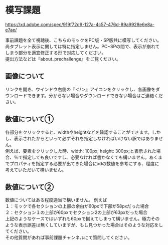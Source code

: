# 模写課題
https://xd.adobe.com/spec/919f72d9-127a-4c57-476d-89a9928e6e8a-e7ae/

事前課題を全て視聴後、こちらのモックをPC版・SP版共に模写してください。<br>
尚タブレット表示に関しては特に指定しません。PC~SPの間で、表示が崩れてしまう部分を適宜修正する形で対応してください。<br>
提出方法などは『about_prechallenge』をご覧ください。

## 画像について
リンクを開き、ウインドウ右側の『＜/＞』アイコンをクリックし、各画像をダウンロードできます。分からない場合やダウンロードできない場合はご連絡ください。

## 数値について①
各部分をクリックすると、widthやheightなどを確認することができます。しかし、表示されたからといって必ずそれを指定しなければいけない訳ではありません。<br>
例えば、要素をクリックした時、width: 100px; height: 300px;と表示された場合、％で指定しても良いですし、必要なければ書かなくても構いません。あくまでプロパティを指定する必要が出てきた場合にxdの数値を参考にする、程度に考えていただいて構いません。

## 数値について②
数値についてはある程度適当で構いません。
例えば<br>
１：モックで各セクションの上部の余白が60pxで下部が58pxだった場合<br>
２：セクション１の上部が60pxでセクション2の上部が63pxだった場合<br>
上記のようなケースではいずれも60pxで揃えてしまって構いません。極力そのような表示誤差は無くしていますが、もし見つかった場合はそのような対応をしてください。
<br>
その他質問があれば事前課題チャンネルにて質問してください。
